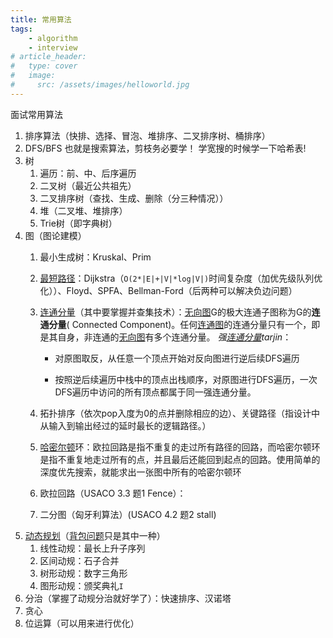 ```yaml
---
title: 常用算法
tags: 
    - algorithm
    - interview
# article_header:
#   type: cover
#   image:
#     src: /assets/images/helloworld.jpg
---
```


<!-- write excerpt here -->
面试常用算法

<!--more-->

1. 排序算法（快排、选择、冒泡、堆排序、二叉排序树、桶排序）
2. DFS/BFS 也就是搜索算法，剪枝务必要学！ 学宽搜的时候学一下哈希表!
3. 树
   1. 遍历：前、中、后序遍历
   2. 二叉树（最近公共祖先）
   3. 二叉排序树（查找、生成、删除（分三种情况））
   4. 堆（二叉堆、堆排序）
   5. Trie树（即字典树）
4. 图（图论建模）
   1. 最小生成树：Kruskal、Prim
   2. [最短路径](https://www.baidu.com/s?wd=%E6%9C%80%E7%9F%AD%E8%B7%AF%E5%BE%84&tn=SE_PcZhidaonwhc_ngpagmjz&rsv_dl=gh_pc_zhidao)：Dijkstra（`O(2*|E|+|V|*log|V|)`时间复杂度（加优先级队列优化））、Floyd、SPFA、Bellman-Ford（后两种可以解决负边问题）
   3. [连通分量](https://www.baidu.com/s?wd=%E8%BF%9E%E9%80%9A%E5%88%86%E9%87%8F&tn=SE_PcZhidaonwhc_ngpagmjz&rsv_dl=gh_pc_zhidao)（其中要掌握并查集技术）：[无向图](https://baike.baidu.com/item/%E6%97%A0%E5%90%91%E5%9B%BE/1680427)G的极大连通子图称为G的**连通分量**( Connected Component)。任何[连通图](https://baike.baidu.com/item/%E8%BF%9E%E9%80%9A%E5%9B%BE/6460995)的连通分量只有一个，即是其自身，非连通的[无向图](https://baike.baidu.com/item/%E6%97%A0%E5%90%91%E5%9B%BE/1680427)有多个连通分量。
   *强[连通分量](https://www.baidu.com/s?wd=%E8%BF%9E%E9%80%9A%E5%88%86%E9%87%8F&tn=SE_PcZhidaonwhc_ngpagmjz&rsv_dl=gh_pc_zhidao)tarjin*：

      - 对原图取反，从任意一个顶点开始对反向图进行逆后续DFS遍历

      - 按照逆后续遍历中栈中的顶点出栈顺序，对原图进行DFS遍历，一次DFS遍历中访问的所有顶点都属于同一强连通分量。

   4. 拓扑排序（依次pop入度为0的点并删除相应的边）、关键路径（指设计中从输入到输出经过的延时最长的逻辑路径。）
   5. [哈密尔顿](https://www.baidu.com/s?wd=%E5%93%88%E5%AF%86%E5%B0%94%E9%A1%BF&tn=SE_PcZhidaonwhc_ngpagmjz&rsv_dl=gh_pc_zhidao)环：欧拉回路是指不重复的走过所有路径的回路，而哈密尔顿环是指不重复地走过所有的点，并且最后还能回到起点的回路。使用简单的深度优先搜索，就能求出一张图中所有的哈密尔顿环
   6. 欧拉回路（USACO 3.3 题1 Fence）：
   7. 二分图（匈牙利算法）(USACO 4.2 题2 stall)
5. [动态规划](https://www.baidu.com/s?wd=%E5%8A%A8%E6%80%81%E8%A7%84%E5%88%92&tn=SE_PcZhidaonwhc_ngpagmjz&rsv_dl=gh_pc_zhidao)（[背包问题](https://www.baidu.com/s?wd=%E8%83%8C%E5%8C%85%E9%97%AE%E9%A2%98&tn=SE_PcZhidaonwhc_ngpagmjz&rsv_dl=gh_pc_zhidao)只是其中一种）
   1. 线性动规：最长上升子序列
   2. 区间动规：石子合并
   3. 树形动规：数字三角形
   4. 图形动规：颁奖典礼`I`
6. 分治（掌握了动规分治就好学了）：快速排序、汉诺塔
7. 贪心
8. 位运算（可以用来进行优化）